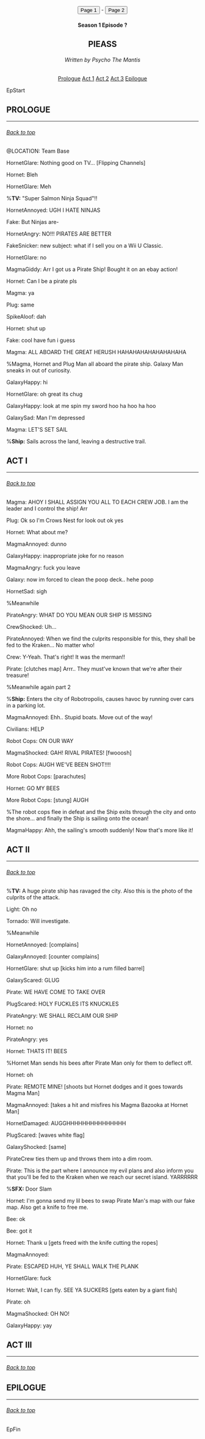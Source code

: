 <!DOCTYPE HTML>
<html>
<head>
    <meta charset="UTF-8"/>
</head>

<body>

<p style="text-align: center"><button onclick="pageTurn('act1')">Page 1</button> - <button onclick="pageTurn('act2')">Page 2</button></p>

<div id="act1" style="display: none">
Naoshi: Alright, gang. Let's see how this markdown business works.

Nonnie: ... You already lost me.

Naoshi: But this could *revolutionize* the way we write our eps!

Nonnie: Meh. Fine. I'll try it.

Naoshi: ~~Disregard this.~~

Avi: <span style="color: red">Hey, check it out!</span>

Nonnie: I see you found the markers.

Hunter: Uh... Naoshi?

Naoshi-Happy: Hey, Hunter! Come on, give this a go!

Dr. Wily: *What is the meaning of this?!*

Avi: Aw, it's the fun police...
</div>

<div id="act2" style="display: none">
Hunter: So we're turning pages now?

Nonnie: Seems like it.

Dr. Wily: *Where* do you think you're going?

Avi: Quick, turn the page again!
</div>

<div id="targetDiv"></div>




<a id="top"></a>
<center>
<h4>Season 1 Episode ?</h4>
<h2>PIEASS</h2>
<h6>Written by Psycho The Mantis</h6>
</center>

<center>
<a href="#prologue" class="EpButtons">Prologue</a>
<a href="#act-1" class="EpButtons">Act 1</a>
<a href="#act-2" class="EpButtons">Act 2</a>
<a href="#act-3" class="EpButtons">Act 3</a>
<a href="#epilogue" class="EpButtons">Epilogue</a>
</center>



EpStart


## <a id="prologue"></a> PROLOGUE
- - -
###### [Back to top](#top)

@LOCATION: Team Base

HornetGlare: Nothing good on TV... [Flipping Channels]

Hornet: Bleh

HornetGlare: Meh

%**TV:** "Super Salmon Ninja Squad"!!

HornetAnnoyed: UGH I HATE NINJAS

Fake: But Ninjas are-

HornetAngry: NO!!! PIRATES ARE BETTER

FakeSnicker: new subject: what if I sell you on a Wii U Classic.

HornetGlare: no

MagmaGiddy: Arr I got us a Pirate Ship! Bought it on an ebay action!

Hornet: Can I be a pirate pls

Magma: ya

Plug: same

SpikeAloof: dah

Hornet: shut up

Fake: cool have fun i guess

Magma: ALL ABOARD THE GREAT HERUSH HAHAHAHAHAHAHAHAHA

%Magma, Hornet and Plug Man all aboard the pirate ship. Galaxy Man sneaks in out of curiosity.

GalaxyHappy: hi

HornetGlare: oh great its chug

GalaxyHappy: look at me spin my sword hoo ha hoo ha hoo

GalaxySad: Man I'm depressed

Magma: LET'S SET SAIL

%**Ship:** Sails across the land, leaving a destructive trail.



## <a id="act-1"></a> ACT I 
- - -
###### [Back to top](#top)

Magma: AHOY I SHALL ASSIGN YOU ALL TO EACH CREW JOB. I am the leader and I control the ship! Arr

Plug: Ok so I'm Crows Nest for look out ok yes

Hornet: What about me?

MagmaAnnoyed: dunno

GalaxyHappy: inappropriate joke for no reason

MagmaAngry: fuck you leave

Galaxy: now im forced to clean the poop deck.. hehe poop

HornetSad: sigh

%Meanwhile

PirateAngry: WHAT DO YOU MEAN OUR SHIP IS MISSING

CrewShocked: Uh...

PirateAnnoyed: When we find the culprits responsible for this, they shall be fed to the Kraken... No matter who!

Crew: Y-Yeah. That's right! It was the merman!!

Pirate: [clutches map] Arrr.. They must've known that we're after their treasure!

%Meanwhile again part 2

%**Ship:** Enters the city of Robotropolis, causes havoc by running over cars in a parking lot.

MagmaAnnoyed: Ehh.. Stupid boats. Move out of the way!

Civilians: HELP

Robot Cops: ON OUR WAY

MagmaShocked: GAH! RIVAL PIRATES! [fwooosh]

Robot Cops: AUGH WE'VE BEEN SHOT!!!!

More Robot Cops: [parachutes]

Hornet: GO MY BEES

More Robot Cops: [stung] AUGH

%The robot cops flee in defeat and the Ship exits through the city and onto the shore... and finally the Ship is sailing onto the ocean!

MagmaHappy: Ahh, the sailing's smooth suddenly! Now that's more like it!



## <a id="act-2"></a> ACT II
- - -
###### [Back to top](#top)

%**TV:** A huge pirate ship has ravaged the city. Also this is the photo of the culprits of the attack.

Light: Oh no

Tornado: Will investigate.

%Meanwhile

HornetAnnoyed: [complains]

GalaxyAnnoyed: [counter complains]

HornetGlare: shut up [kicks him into a rum filled barrel]

GalaxyScared: GLUG

Pirate: WE HAVE COME TO TAKE OVER

PlugScared: HOLY FUCKLES ITS KNUCKLES

PirateAngry: WE SHALL RECLAIM OUR SHIP

Hornet: no

PirateAngry: yes

Hornet: THATS IT! BEES

%Hornet Man sends his bees after Pirate Man only for them to deflect off.

Hornet: oh

Pirate: REMOTE MINE! [shoots but Hornet dodges and it goes towards Magma Man]

MagmaAnnoyed: [takes a hit and misfires his Magma Bazooka at Hornet Man]

HornetDamaged: AUGGHHHHHHHHHHHHHHH

PlugScared: [waves white flag]

GalaxyShocked: [same]

PirateCrew ties them up and throws them into a dim room.

Pirate: This is the part where I announce my evil plans and also inform you that you'll be fed to the Kraken when we reach our secret island. YARRRRRR

%**SFX:** Door Slam

Hornet: I'm gonna send my lil bees to swap Pirate Man's map with our fake map. Also get a knife to free me.

Bee: ok

Bee: got it

Hornet: Thank u [gets freed with the knife cutting the ropes]

MagmaAnnoyed: 

Pirate: ESCAPED HUH, YE SHALL WALK THE PLANK

HornetGlare: fuck

Hornet: Wait, I can fly. SEE YA SUCKERS [gets eaten by a giant fish]

Pirate: oh

MagmaShocked: OH NO!

GalaxyHappy: yay

## <a id="act-3"></a> ACT III
- - -
###### [Back to top](#top)


## <a id="epilogue"></a> EPILOGUE
- - -
###### [Back to top](#top)



EpFin

<script src="assets/js/EpFormatter.js"></script>